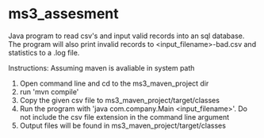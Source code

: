 # ms3_assesment
Java  program to read csv's and input valid records into an sql database. The program will also print invalid records to <input_filename>-bad.csv and statistics to a .log file. 


Instructions:
Assuming maven is avaliable in system path
1. Open command line and cd to the ms3_maven_project dir
2. run 'mvn compile'
3. Copy the given csv file to ms3_maven_project/target/classes
4. Run the program with 'java com.company.Main <input_filename>'. Do not include the csv file extension in the command line argument
5. Output files will be found in ms3_maven_project/target/classes

